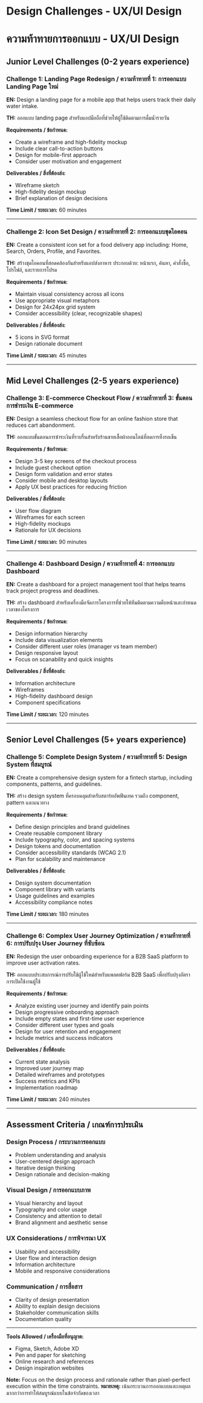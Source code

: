 # Design Challenges - UX/UI Design
# ความท้าทายการออกแบบ - UX/UI Design

## Junior Level Challenges (0-2 years experience)

### Challenge 1: Landing Page Redesign / ความท้าทายที่ 1: การออกแบบ Landing Page ใหม่

**EN:** Design a landing page for a mobile app that helps users track their daily water intake.

**TH:** ออกแบบ landing page สำหรับแอปมือถือที่ช่วยให้ผู้ใช้ติดตามการดื่มน้ำรายวัน

**Requirements / ข้อกำหนด:**
- Create a wireframe and high-fidelity mockup
- Include clear call-to-action buttons
- Design for mobile-first approach
- Consider user motivation and engagement

**Deliverables / สิ่งที่ต้องส่ง:**
- Wireframe sketch
- High-fidelity design mockup
- Brief explanation of design decisions

**Time Limit / ระยะเวลา:** 60 minutes

---

### Challenge 2: Icon Set Design / ความท้าทายที่ 2: การออกแบบชุดไอคอน

**EN:** Create a consistent icon set for a food delivery app including: Home, Search, Orders, Profile, and Favorites.

**TH:** สร้างชุดไอคอนที่สอดคล้องกันสำหรับแอปส่งอาหาร ประกอบด้วย: หน้าแรก, ค้นหา, คำสั่งซื้อ, โปรไฟล์, และรายการโปรด

**Requirements / ข้อกำหนด:**
- Maintain visual consistency across all icons
- Use appropriate visual metaphors
- Design for 24x24px grid system
- Consider accessibility (clear, recognizable shapes)

**Deliverables / สิ่งที่ต้องส่ง:**
- 5 icons in SVG format
- Design rationale document

**Time Limit / ระยะเวลา:** 45 minutes

---

## Mid Level Challenges (2-5 years experience)

### Challenge 3: E-commerce Checkout Flow / ความท้าทายที่ 3: ขั้นตอนการชำระเงิน E-commerce

**EN:** Design a seamless checkout flow for an online fashion store that reduces cart abandonment.

**TH:** ออกแบบขั้นตอนการชำระเงินที่ราบรื่นสำหรับร้านขายเสื้อผ้าออนไลน์ที่ลดการทิ้งรถเข็น

**Requirements / ข้อกำหนด:**
- Design 3-5 key screens of the checkout process
- Include guest checkout option
- Design form validation and error states
- Consider mobile and desktop layouts
- Apply UX best practices for reducing friction

**Deliverables / สิ่งที่ต้องส่ง:**
- User flow diagram
- Wireframes for each screen
- High-fidelity mockups
- Rationale for UX decisions

**Time Limit / ระยะเวลา:** 90 minutes

---

### Challenge 4: Dashboard Design / ความท้าทายที่ 4: การออกแบบ Dashboard

**EN:** Create a dashboard for a project management tool that helps teams track project progress and deadlines.

**TH:** สร้าง dashboard สำหรับเครื่องมือจัดการโครงการที่ช่วยให้ทีมติดตามความคืบหน้าและกำหนดเวลาของโครงการ

**Requirements / ข้อกำหนด:**
- Design information hierarchy
- Include data visualization elements
- Consider different user roles (manager vs team member)
- Design responsive layout
- Focus on scanability and quick insights

**Deliverables / สิ่งที่ต้องส่ง:**
- Information architecture
- Wireframes
- High-fidelity dashboard design
- Component specifications

**Time Limit / ระยะเวลา:** 120 minutes

---

## Senior Level Challenges (5+ years experience)

### Challenge 5: Complete Design System / ความท้าทายที่ 5: Design System ที่สมบูรณ์

**EN:** Create a comprehensive design system for a fintech startup, including components, patterns, and guidelines.

**TH:** สร้าง design system ที่ครอบคลุมสำหรับสตาร์ทอัพฟินเทค รวมถึง component, pattern และแนวทาง

**Requirements / ข้อกำหนด:**
- Define design principles and brand guidelines
- Create reusable component library
- Include typography, color, and spacing systems
- Design tokens and documentation
- Consider accessibility standards (WCAG 2.1)
- Plan for scalability and maintenance

**Deliverables / สิ่งที่ต้องส่ง:**
- Design system documentation
- Component library with variants
- Usage guidelines and examples
- Accessibility compliance notes

**Time Limit / ระยะเวลา:** 180 minutes

---

### Challenge 6: Complex User Journey Optimization / ความท้าทายที่ 6: การปรับปรุง User Journey ที่ซับซ้อน

**EN:** Redesign the user onboarding experience for a B2B SaaS platform to improve user activation rates.

**TH:** ออกแบบประสบการณ์การปรับใช้ผู้ใช้ใหม่สำหรับแพลตฟอร์ม B2B SaaS เพื่อปรับปรุงอัตราการเปิดใช้งานผู้ใช้

**Requirements / ข้อกำหนด:**
- Analyze existing user journey and identify pain points
- Design progressive onboarding approach
- Include empty states and first-time user experience
- Consider different user types and goals
- Design for user retention and engagement
- Include metrics and success indicators

**Deliverables / สิ่งที่ต้องส่ง:**
- Current state analysis
- Improved user journey map
- Detailed wireframes and prototypes
- Success metrics and KPIs
- Implementation roadmap

**Time Limit / ระยะเวลา:** 240 minutes

---

## Assessment Criteria / เกณฑ์การประเมิน

### Design Process / กระบวนการออกแบบ
- Problem understanding and analysis
- User-centered design approach
- Iterative design thinking
- Design rationale and decision-making

### Visual Design / การออกแบบภาพ
- Visual hierarchy and layout
- Typography and color usage
- Consistency and attention to detail
- Brand alignment and aesthetic sense

### UX Considerations / การพิจารณา UX
- Usability and accessibility
- User flow and interaction design
- Information architecture
- Mobile and responsive considerations

### Communication / การสื่อสาร
- Clarity of design presentation
- Ability to explain design decisions
- Stakeholder communication skills
- Documentation quality

---

**Tools Allowed / เครื่องมือที่อนุญาต:**
- Figma, Sketch, Adobe XD
- Pen and paper for sketching
- Online research and references
- Design inspiration websites

**Note:** Focus on the design process and rationale rather than pixel-perfect execution within the time constraints.
**หมายเหตุ:** เน้นกระบวนการออกแบบและเหตุผลมากกว่าการทำให้สมบูรณ์แบบในข้อจำกัดของเวลา
